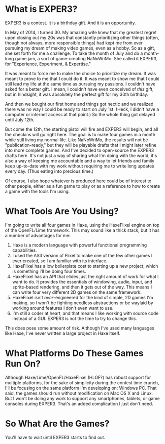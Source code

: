# What is EXPER3?

EXPER3 is a contest. It is a birthday gift. And it is an opportunity.

In May of 2014, I turned 30. My amazing wife knew that my greatest regret upon closing out my 20s was that constantly prioritizing other things (often, though not always, more responsible things) had kept me from ever pursuing my dream of making video games, even as a hobby. So as a gift, she set forth for me a challenge. To take the month of July and do a month-long game jam, a sort of game-creating NaNoWriMo. She called it EXPER3, for "Experience, Experiment, & Expertise."

It was meant to force me to make the choice to prioritize my dream. It was meant to prove to me that I could do it. It was meant to show me that I could still lead my life at the same time as pursuing my passions. I couldn't have asked for a better gift. I mean, I couldn't have even conceived of _this_ gift, but in hindsight, it was absolutely the perfect gift for my 30th birthday.

And then we bought our first home and things got hectic and we realized there was no way I could be ready to start on July 1st. (Heck, I didn't have a computer or internet access at that point.) So the whole thing got delayed until July 12th.

But come the 12th, the starting pistol will fire and EXPER3 will begin, and all the checkins will go right here. The goal is to make four games in a month while still living my normal life. Like NaNoWriMo, the results will not be "publication-ready," but they will be playable drafts that I might later refine into more complete games. And I've decided to open-source the EXPER3 drafts here. It's not just a way of sharing what I'm doing with the world, it's also a way of keeping me accountable and a way to let friends and family keep up-to-date with my work without requiring me to write long updates every day. (Thus eating into precious time.)

Of course, I also hope whatever is produced here could be of interest to other people, either as a fun game to play or as a reference to how to create a game with the tools I'm using.

# What Tools Are You Using?

I'm going to write all four games in Haxe, using the HaxeFlixel engine on top of the OpenFL/Lime framework. This may sound like a thick stack, but it has a number of advantages for me:

1. Haxe is a modern language with powerful functional programming capabilities.
1. I used the AS3 version of Flixel to make one of the few other games I ever created, so I am familiar with its interface.
1. HaxeFlixel has a low boilerplate cost to starting up a new project, which is something I'll be doing four times.
1. HaxeFlixel has an API that elides just the right amount of work for what I want to do. It provides the essentials of windowing, audio, input, and sprite-based rendering, and then it gets out of the way. This means I can write four very different 2D games on the same framework.
1. HaxeFlixel isn't _over_-engineered for the kind of simple, 2D games I'm making, so I won't be fighting needless abstractions or be waylaid by working around features I don't even want to use.
1. I'm still a coder at heart, and that means I like working with source code instead of a GUI. EXPER3 is not the time to try to change this.

This does pose some amount of risk. Although I've used many languages like Haxe, I've never written a large project in Haxe itself.

# What Platforms Do These Games Run On?

Although Haxe/Lime/OpenFL/HaxeFlixel (HLOF?) has robust support for multiple platforms, for the sake of simplicity during the contest time crunch, I'll be focusing on the same platform I'm developing on: Windows PC. That said, the games should run without modification on Mac OS X and Linux. But I won't be doing any work to support any smartphones, tablets, or game consoles during EXPER3. That's an added complication I just don't need.

# So What Are the Games?

You'll have to wait until EXPER3 starts to find out.

